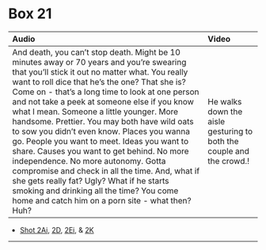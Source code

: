 # Box 21

| Audio | Video |
|:---|:---|
| And death, you can’t stop death. Might be 10 minutes away or 70 years and you’re swearing that you’ll stick it out no matter what. You really want to roll dice that he’s the one? That she is? Come on - that’s a long time to look at one person and not take a peek at someone else if you know what I mean. Someone a little younger. More handsome. Prettier. You may both have wild oats to sow you didn’t even know. Places you wanna go. People you want to meet. Ideas you want to share. Causes you want to get behind. No more independence. No more autonomy. Gotta compromise and check in all the time. And, what if she gets really fat? Ugly? What if he starts smoking and drinking all the time? You come home and catch him on a porn site - what then? Huh? | He walks down the aisle gesturing to both the couple and the crowd.! |

* [Shot 2Ai](2Ai.md), [2D](2D.md), [2Ei](2Ei.md), & [2K](2K.md)

- - - - -